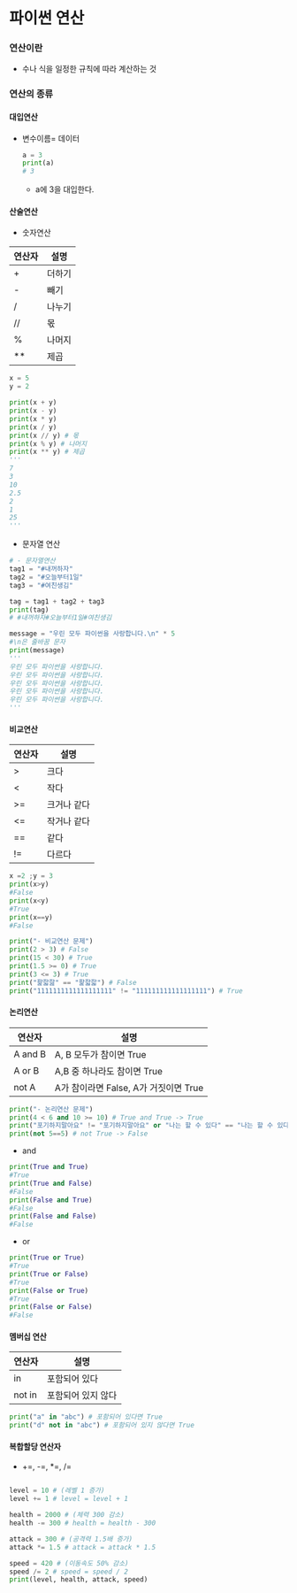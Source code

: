 # 파이썬 연산

### 연산이란

- 수나 식을 일정한 규칙에 따라 계산하는 것 

### 연산의 종류

#### 대입연산

- 변수이름= 데이터

  ```python
  a = 3 
  print(a)
  # 3 
  ```

  - a에 3을 대입한다.

#### 산술연산

- 숫자연산

| 연산자 | 설명   |
| ------ | ------ |
| +      | 더하기 |
| -      | 빼기   |
| /      | 나누기 |
| //     | 몫     |
| %      | 나머지 |
| **     | 제곱   |

```python
x = 5
y = 2

print(x + y)
print(x - y)
print(x * y)
print(x / y)
print(x // y) # 몫
print(x % y) # 나머지
print(x ** y) # 제곱
'''
7
3  
10 
2.5
2  
1  
25
'''
```

- 문자열 연산

```python
# - 문자열연산
tag1 = "#내꺼하자"
tag2 = "#오늘부터1일"
tag3 = "#여친생김"

tag = tag1 + tag2 + tag3
print(tag)
# #내꺼하자#오늘부터1일#여친생김
```

```python
message = "우린 모두 파이썬을 사랑합니다.\n" * 5
#\n은 줄바꿈 문자 
print(message)
'''
우린 모두 파이썬을 사랑합니다.
우린 모두 파이썬을 사랑합니다.
우린 모두 파이썬을 사랑합니다.
우린 모두 파이썬을 사랑합니다.
우린 모두 파이썬을 사랑합니다.
'''
```

#### 비교연산

| 연산자 | 설명        |
| ------ | ----------- |
| >      | 크다        |
| <      | 작다        |
| >=     | 크거나 같다 |
| <=     | 작거나 같다 |
| ==     | 같다        |
| !=     | 다르다      |



```python
x =2 ;y = 3 
print(x>y)
#False
print(x<y)
#True
print(x==y)
#False

print("- 비교연산 문제")
print(2 > 3) # False
print(15 < 30) # True
print(1.5 >= 0) # True
print(3 <= 3) # True
print("팙팗팚" == "팙팗팗") # False
print("1111111111111111111" != "111111111111111111") # True
```

#### 논리연산

| 연산자  | 설명                                  |
| ------- | ------------------------------------- |
| A and B | A, B 모두가 참이면 True               |
| A or B  | A,B 중 하나라도 참이면 True           |
| not A   | A가 참이라면 False, A가 거짓이면 True |

```python
print("- 논리연산 문제")
print(4 < 6 and 10 >= 10) # True and True -> True
print("포기하지말아요" != "포기하지말아요" or "나는 할 수 있다" == "나는 할 수 있다") # False or True -> True
print(not 5==5) # not True -> False
```

- and

```python
print(True and True)
#True
print(True and False)
#False
print(False and True)
#False
print(False and False)
#False

```

- or 

```python
print(True or True)
#True
print(True or False)
#True
print(False or True)
#True
print(False or False)
#False

```

#### 멤버십 연산

| 연산자 | 설명               |
| ------ | ------------------ |
| in     | 포함되어 있다      |
| not in | 포함되어 있지 않다 |



```python
print("a" in "abc") # 포함되어 있다면 True
print("d" not in "abc") # 포함되어 있지 않다면 True
```



#### 복합할당 연산자 

- +=, -=, *=, /=

```python

level = 10 # (레벨 1 증가)
level += 1 # level = level + 1

health = 2000 # (체력 300 감소)
health -= 300 # health = health - 300

attack = 300 # (공격력 1.5배 증가)
attack *= 1.5 # attack = attack * 1.5

speed = 420 # (이동속도 50% 감소)
speed /= 2 # speed = speed / 2
print(level, health, attack, speed)
```

